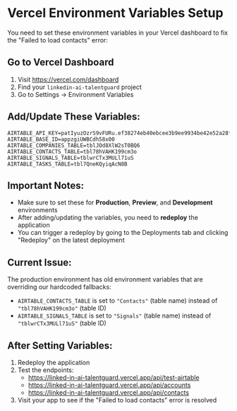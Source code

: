 # Vercel Environment Variables Setup

You need to set these environment variables in your Vercel dashboard to fix the "Failed to load contacts" error:

## Go to Vercel Dashboard
1. Visit https://vercel.com/dashboard
2. Find your `linkedin-ai-talentguard` project
3. Go to Settings → Environment Variables

## Add/Update These Variables:

```
AIRTABLE_API_KEY=patIyuzOzrS9vFURu.ef38274eb40ebcee3b9ee9934be42e52a28f3bd006f4033df49fdca5fb3577a3
AIRTABLE_BASE_ID=appzgiUWBCdh58x00
AIRTABLE_COMPANIES_TABLE=tblJOd8XlW2sT0BQ6
AIRTABLE_CONTACTS_TABLE=tbl78hVAHK199cm3o
AIRTABLE_SIGNALS_TABLE=tblwrCTx3MULl71uS
AIRTABLE_TASKS_TABLE=tbl7QneKQyiqAcN8B
```

## Important Notes:
- Make sure to set these for **Production**, **Preview**, and **Development** environments
- After adding/updating the variables, you need to **redeploy** the application
- You can trigger a redeploy by going to the Deployments tab and clicking "Redeploy" on the latest deployment

## Current Issue:
The production environment has old environment variables that are overriding our hardcoded fallbacks:
- `AIRTABLE_CONTACTS_TABLE` is set to `"Contacts"` (table name) instead of `"tbl78hVAHK199cm3o"` (table ID)
- `AIRTABLE_SIGNALS_TABLE` is set to `"Signals"` (table name) instead of `"tblwrCTx3MULl71uS"` (table ID)

## After Setting Variables:
1. Redeploy the application
2. Test the endpoints:
   - https://linked-in-ai-talentguard.vercel.app/api/test-airtable
   - https://linked-in-ai-talentguard.vercel.app/api/accounts
   - https://linked-in-ai-talentguard.vercel.app/api/contacts
3. Visit your app to see if the "Failed to load contacts" error is resolved 